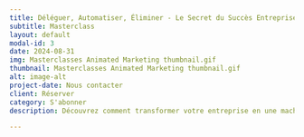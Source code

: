 ```yaml
---
title: Déléguer, Automatiser, Éliminer - Le Secret du Succès Entreprise
subtitle: Masterclass
layout: default
modal-id: 3
date: 2024-08-31
img: Masterclasses Animated Marketing thumbnail.gif
thumbnail: Masterclasses Animated Marketing thumbnail.gif
alt: image-alt
project-date: Nous contacter
client: Réserver
category: S'abonner
description: Découvrez comment transformer votre entreprise en une machine autonome, prête à fonctionner sans votre intervention quotidienne. Apprenez à déléguer, automatiser et éliminer les tâches non essentielles pour maximiser votre efficacité et préparer votre entreprise pour une éventuelle vente ou levée de fonds.

---
```

